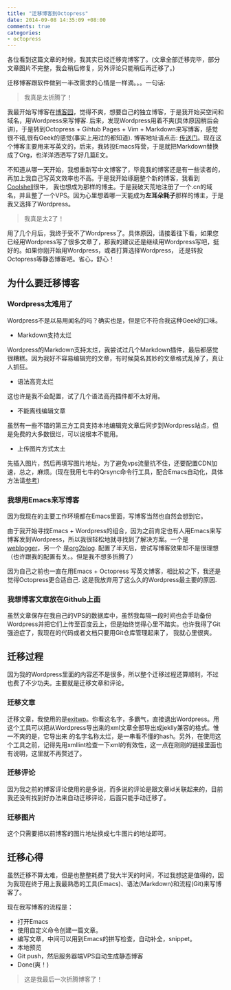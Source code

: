 ```yaml
---
title: "迁移博客到Octopress"
date: 2014-09-08 14:35:09 +08:00
comments: true
categories:
- octopress
---
```


 
<!-- toc -->

各位看到这篇文章的时候，我其实已经迁移完博客了。(文章全部迁移完毕，部分文章图片不完整，我会稍后修复，另外评论只能稍后再迁移了。)

迁移博客跟软件做到一半改需求的心情是一样滴。。。一句话:

> 我真是太折腾了！

<!-- more -->

我最开始写博客在[博客园](http://cnblogs.com/zilongshanren)，觉得不爽，想要自己的独立博客，于是我开始买空间和域名，用Wordpress来写博客.
后来，发现Wordpress用着不爽(具体原因稍后会讲)，于是转到Octopress + Gihtub Pages + Vim + Markdown来写博客，感觉很不错,很有Geek的感觉(事实上用过的都知道).
博客地址请点击: [传送门](http://blog.zilongshanren.com)。现在这个博客主要用来写英文的，后来，我转投Emacs阵营，于是就把Markdown替换成了Org，也洋洋洒洒写了好几篇E文。

不知道从哪一天开始，我想重新写中文博客了，毕竟我的博客还是有一些读者的，再加上我自己写英文效率也不高。于是我开始琢磨整个新的博客，我看到[Coolshell](http://coolshell.cn)很牛，
我也想成为那样的博主。于是我破天荒地注册了一个.cn的域名，并且整了一个VPS。因为心里想着哪一天能成为**左耳朵耗子**那样的博主，于是我又选择了Wordpress。

> 我真是太2了！

用了几个月后，我终于受不了Wordpress了。具体原因，请接着往下看，如果您已经用Wordpress写了很多文章了，那我的建议还是继续用Wordpress写吧，挺好的。如果你刚开始用Wordpress，或者打算选择Wordpress，
还是转投Octopress等静态博客吧。省心，舒心！


## 为什么要迁移博客

### Wordpress太难用了
Wordpress不是以易用闻名的吗？确实也是，但是它不符合我这种Geek的口味。

- Markdown支持太烂

Wordpress的Markdown支持太烂，我尝试过几个Markdown插件，最后都感觉很糟糕。因为我好不容易编辑完的文章，有时候莫名其妙的文章格式乱掉了，真让人抓狂。

- 语法高亮太烂

这也许是我不会配置，试了几个语法高亮插件都不太好用。

- 不能离线编辑文章

虽然有一些不错的第三方工具支持本地编辑完文章后同步到Wordpress站点，但是免费的大多数很烂，可以说根本不能用。

- 上传图片方式太土

先插入图片，然后再填写图片地址，为了避免vps流量抗不住，还要配置CDN加速，总之，麻烦。(现在我用七牛的Qrsync命令行工具，配合Emacs自动化，具体方法请[参考](http://blog.segmentfault.com/venmos/1190000000444374))


### 我想用Emacs来写博客
因为我现在的主要工作环境都在Emacs里面，写博客当然也自然会想到它。

由于我开始寻找Emacs + Wordpress的组合，因为之前肯定也有人用Emacs来写博客发到Wordpress，所以我很轻松地就寻找到了解决方案。一个是[weblogger](http://www.emacswiki.org/emacs/WebloggerMode)，另一个
是[org2blog](https://github.com/punchagan/org2blog). 配置了半天后，尝试写博客效果却不是很理想（也许跟我的配置有关。。但是我不想多折腾了）

因为自己之前也一直在用Emacs + Octopress 写英文博客，相比较之下，我还是觉得Octopress更合适自己. 这是我放弃用了这么久的Wordpress最主要的原因.

### 我想博客文章放在Github上面

虽然文章保存在我自己的VPS的数据库中，虽然我每隔一段时间也会手动备份Wordpress并把它们上传至百度云上，但是始终觉得心里不踏实。也许我得了Git强迫症了，我现在的代码或者文档只要用Git仓库管理起来了，
我就心里很爽。

## 迁移过程
因为我的Wordpress里面的内容还不是很多，所以整个迁移过程还算顺利，不过也费了不少功夫。主要就是迁移文章和评论。

### 迁移文章
迁移文章，我使用的是[exitwp](https://github.com/thomasf/exitwp)。你看这名字，多霸气，直接退出Wordpress。用这个工具可以把从Wordpress导出来的xml文章全部导出成jeklly兼容的格式。惟一不爽的是，它导出来
的名字名称太烂，是一串看不懂的hash。另外，在使用这个工具之前，记得先用xmllint检查一下xml的有效性，这一点在刚刚的链接里面也有说明，这里就不再赘述了。

### 迁移评论
因为我之前的博客评论使用的是多说，而多说的评论是跟文章id关联起来的，目前我还没有找到好办法来自动迁移评论，后面只能手动迁移了。

### 迁移图片
这个只需要把以前博客的图片地址换成七牛图片的地址即可。

## 迁移心得

虽然迁移不算太难，但是也整整耗费了我大半天的时间，不过我想这是值得的，因为我现在终于用上我最熟悉的工具(Emacs)、语法(Markdown)和流程(Git)来写博客了。

现在我写博客的流程是：

- 打开Emacs
- 使用自定义命令创建一篇文章。
- 编写文章，中间可以用到Emacs的拼写检查，自动补全，snippet。
- 本地预览
- Git push，然后服务器端VPS自动生成静态博客
- Done(爽！)

> 这是我最后一次折腾博客了！

